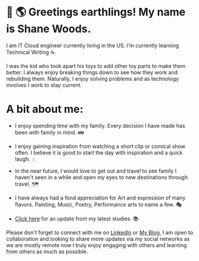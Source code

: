 # 👋 🌎 Greetings earthlings! My name is Shane Woods. 

I am IT Cloud engineer currently living in the US.
I’m currently learning Technical Writing ☕. 

I was the kid who took apart his toys to add other toy parts to make them better. I always enjoy breaking things down to see how they work and rebuilding them. Naturally, I enjoy solving problems and as technology involves I work to stay current. 

# A bit about me: 

- I enjoy spending time with my family. Every decision I have made has been with family in mind. 👪  
- I enjoy gaining inspiration from watching a short clip or comical show often. I believe it is good to start the day with inspiration and a quick laugh. 💡    
- In the near future, I would love to get out and travel to see family I haven't seen in a while and open my eyes to new destinations through travel. 🗺️   
- I have always had a fond appreciation for Art and expression of many flavors. Painting, Music, Poetry, Performance arts to name a few.  🎭   

- [Click here][1] for an update from my latest studies. 📚  

[1]:https://github.com/shanewoods/List-of-courses/ "Click here"

Please don't forget to connect with me on [LinkedIn][2] or [My Blog][3], I am open to collaboration and looking to share more updates via my social networks as we are mostly remote now I truly enjoy engaging with others and learning from others as much as possible. 

[2]:https://www.linkedin.com/in/1-shane-woods/ "LinkedIn"
[3]:https://shane-tech.hashnode.dev// "Blog"



<!---
shanewoods/shanewoods is a ✨ special ✨ repository because its `README.md` (this file) appears on your GitHub profile.
You can click the Preview link to take a look at your changes.
--->
